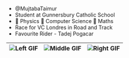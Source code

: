 -  @MujtabaTaimur
-  Student at Gunnersbury Catholic School
- 🥇 Physics 🥈 Computer Science 🥉 Maths 
-  Race for VC Londres in Road and Track
-  Favourite Rider  -  Tadej Pogacar

| ![Left GIF](https://media.giphy.com/media/Gq60veq7Gt1bQNFUaq/giphy.gif) | ![Middle GIF](https://media.giphy.com/media/OgzmYLIeQfyMsHgVIm/giphy.gif) | ![Right GIF](https://media.giphy.com/media/kBbSgSL8I0QmFMtZGC/giphy.gif) |
|:--:|:--:|:--:|

<!---
MujtabaTaimur/MujtabaTaimur is a ✨ special ✨ repository because its `README.md` (this file) appears on your GitHub profile.
You can click the Preview link to take a look at your changes.
--->
